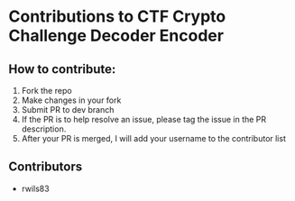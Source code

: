 # Contributions to CTF Crypto Challenge Decoder Encoder

## How to contribute:

1. Fork the repo
2. Make changes in your fork
3. Submit PR to dev branch
4. If the PR is to help resolve an issue, please tag the issue in the PR
   description.
5. After your PR is merged, I will add your username to the contributor list

## Contributors

- rwils83
